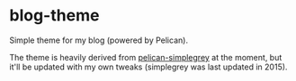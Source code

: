 # blog-theme
Simple theme for my blog (powered by Pelican).

The theme is heavily derived from
[pelican-simplegrey](https://github.com/fle/pelican-simplegrey) at the moment,
but it'll be updated with my own tweaks (simplegrey was last updated in 2015).

